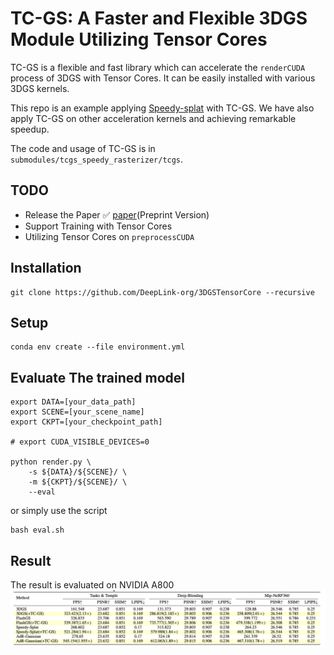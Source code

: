 # TC-GS: A Faster and Flexible 3DGS Module Utilizing Tensor Cores

TC-GS is a flexible and fast library which can accelerate the ```renderCUDA``` process of 3DGS with Tensor Cores. It can be easily installed with various 3DGS kernels.

This repo is an example applying [Speedy-splat](https://speedysplat.github.io) with TC-GS. We have also apply TC-GS on other acceleration kernels and achieving remarkable speedup.

The code and usage of TC-GS is in ```submodules/tcgs_speedy_rasterizer/tcgs```.

## TODO
+ Release the Paper ✅ [paper](https://drive.google.com/file/d/1tIOX5eAdJqqK7WuINor-YG0ck5rgKATG/view?usp=sharing)(Preprint Version)
+ Support Training with Tensor Cores
+ Utilizing Tensor Cores on ```preprocessCUDA``` 

## Installation
```shell
git clone https://github.com/DeepLink-org/3DGSTensorCore --recursive
```

## Setup
```shell
conda env create --file environment.yml
```

## Evaluate The trained model
```shell
export DATA=[your_data_path]
export SCENE=[your_scene_name]
export CKPT=[your_checkpoint_path]

# export CUDA_VISIBLE_DEVICES=0

python render.py \
    -s ${DATA}/${SCENE}/ \
    -m ${CKPT}/${SCENE}/ \
    --eval 
```
or simply use the script
```shell
bash eval.sh
```
## Result
The result is evaluated on NVIDIA A800
![](./result.png)

